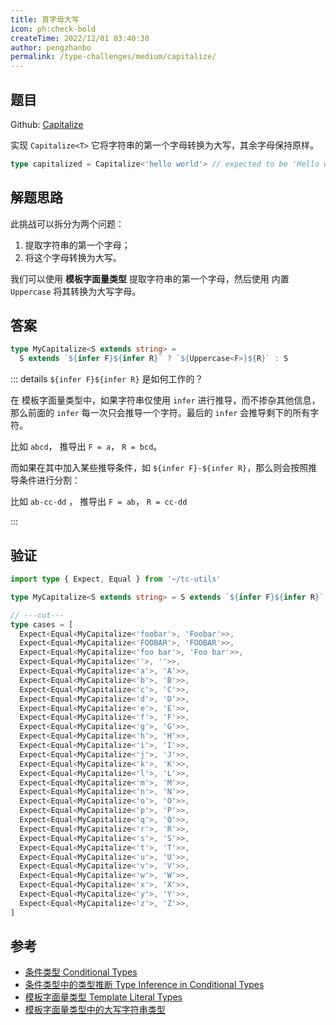 ```yaml
---
title: 首字母大写
icon: ph:check-bold
createTime: 2022/12/01 03:40:30
author: pengzhanbo
permalink: /type-challenges/medium/capitalize/
---
```


## 题目

Github: [Capitalize](https://github.com/type-challenges/type-challenges/blob/main/questions/00110-medium-capitalize/)

实现 `Capitalize<T>` 它将字符串的第一个字母转换为大写，其余字母保持原样。

```ts
type capitalized = Capitalize<'hello world'> // expected to be 'Hello world'
```

## 解题思路

此挑战可以拆分为两个问题：

1. 提取字符串的第一个字母；
2. 将这个字母转换为大写。

我们可以使用 **模板字面量类型** 提取字符串的第一个字母，然后使用 内置 `Uppercase` 将其转换为大写字母。

## 答案

```ts
type MyCapitalize<S extends string> = 
  S extends `${infer F}${infer R}` ? `${Uppercase<F>}${R}` : S
```

::: details `${infer F}${infer R}` 是如何工作的？

在 模板字面量类型中，如果字符串仅使用 `infer` 进行推导，而不掺杂其他信息，
那么前面的 `infer` 每一次只会推导一个字符。最后的 `infer` 会推导剩下的所有字符。

比如 `abcd`， 推导出 `F = a`， `R = bcd`。

而如果在其中加入某些推导条件，如 `${infer F}-${infer R}`，那么则会按照推导条件进行分割：

比如 `ab-cc-dd` ， 推导出 `F = ab`， `R = cc-dd`

:::

## 验证

```ts twoslash
import type { Expect, Equal } from '~/tc-utils'

type MyCapitalize<S extends string> = S extends `${infer F}${infer R}` ? `${Uppercase<F>}${R}` : S

// ---cut---
type cases = [
  Expect<Equal<MyCapitalize<'foobar'>, 'Foobar'>>,
  Expect<Equal<MyCapitalize<'FOOBAR'>, 'FOOBAR'>>,
  Expect<Equal<MyCapitalize<'foo bar'>, 'Foo bar'>>,
  Expect<Equal<MyCapitalize<''>, ''>>,
  Expect<Equal<MyCapitalize<'a'>, 'A'>>,
  Expect<Equal<MyCapitalize<'b'>, 'B'>>,
  Expect<Equal<MyCapitalize<'c'>, 'C'>>,
  Expect<Equal<MyCapitalize<'d'>, 'D'>>,
  Expect<Equal<MyCapitalize<'e'>, 'E'>>,
  Expect<Equal<MyCapitalize<'f'>, 'F'>>,
  Expect<Equal<MyCapitalize<'g'>, 'G'>>,
  Expect<Equal<MyCapitalize<'h'>, 'H'>>,
  Expect<Equal<MyCapitalize<'i'>, 'I'>>,
  Expect<Equal<MyCapitalize<'j'>, 'J'>>,
  Expect<Equal<MyCapitalize<'k'>, 'K'>>,
  Expect<Equal<MyCapitalize<'l'>, 'L'>>,
  Expect<Equal<MyCapitalize<'m'>, 'M'>>,
  Expect<Equal<MyCapitalize<'n'>, 'N'>>,
  Expect<Equal<MyCapitalize<'o'>, 'O'>>,
  Expect<Equal<MyCapitalize<'p'>, 'P'>>,
  Expect<Equal<MyCapitalize<'q'>, 'Q'>>,
  Expect<Equal<MyCapitalize<'r'>, 'R'>>,
  Expect<Equal<MyCapitalize<'s'>, 'S'>>,
  Expect<Equal<MyCapitalize<'t'>, 'T'>>,
  Expect<Equal<MyCapitalize<'u'>, 'U'>>,
  Expect<Equal<MyCapitalize<'v'>, 'V'>>,
  Expect<Equal<MyCapitalize<'w'>, 'W'>>,
  Expect<Equal<MyCapitalize<'x'>, 'X'>>,
  Expect<Equal<MyCapitalize<'y'>, 'Y'>>,
  Expect<Equal<MyCapitalize<'z'>, 'Z'>>,
]
```

## 参考

- [条件类型 Conditional Types](https://www.typescriptlang.org/docs/handbook/2/conditional-types.html)
- [条件类型中的类型推断 Type Inference in Conditional Types](https://www.typescriptlang.org/docs/handbook/2/conditional-types.html#inferring-within-conditional-types)
- [模板字面量类型 Template Literal Types](https://www.typescriptlang.org/docs/handbook/2/template-literal-types.html)
- [模板字面量类型中的大写字符串类型](https://www.typescriptlang.org/docs/handbook/release-notes/typescript-4-1.html#template-literal-types)
